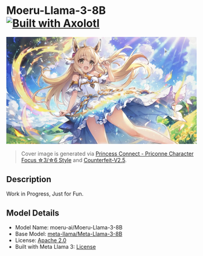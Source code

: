 # Moeru-Llama-3-8B [<img src="https://raw.githubusercontent.com/OpenAccess-AI-Collective/axolotl/main/image/axolotl-badge-web.png" alt="Built with Axolotl" width="200" height="32"/>](lora.yml)

![cover](cover.jpg)

> Cover image is generated via
> [Princess Connect - Priconne Character Focus ☆3/☆6 Style](https://civitai.com/models/16689?modelVersionId=19708)
> and [Counterfeit-V2.5](https://civitai.com/models/4468?modelVersionId=7425).

## Description

Work in Progress, Just for Fun.

## Model Details

- Model Name: moeru-ai/Moeru-Llama-3-8B
- Base Model:
  [meta-llama/Meta-Llama-3-8B](https://huggingface.co/meta-llama/Meta-Llama-3-8B)
- License: [Apache 2.0](LICENSE)
- Built with Meta Llama 3: [License](https://llama.meta.com/llama3/license/)
